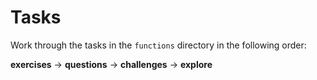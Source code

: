 # Tasks

Work through the tasks in the `functions` directory in the following order:

**exercises** -> **questions** -> **challenges** -> **explore**

